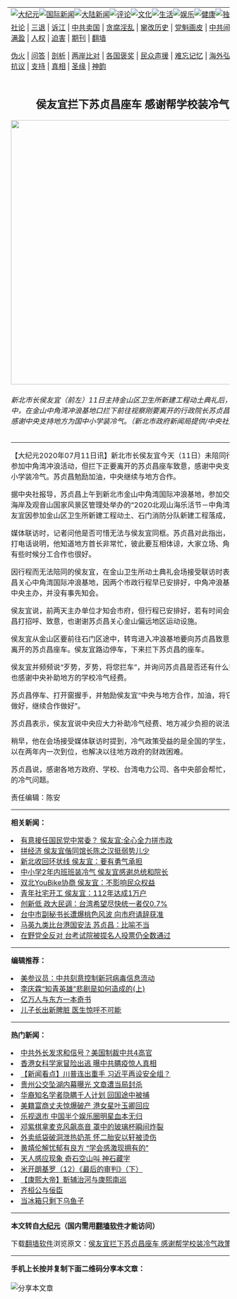 <a name="1" id="1" target="_blank"></a><span id="1"></span>
<table align=center border="0"><tr><td colspan="2" VALIGN=TOP><a href="https://github.com/tosqgv393/djy/blob/master/gb/nsc413.md#1"><img src="https://raw.githubusercontent.com/tosqgv393/www/master/t/djy/1.jpg" title="大纪元"></a><a href="https://github.com/tosqgv393/djy/blob/master/gb/n24hr.md#1"><img src="https://raw.githubusercontent.com/tosqgv393/www/master/t/djy/3.jpg" title="国际新闻"></a><a href="https://github.com/tosqgv393/djy/blob/master/gb/nsc413.md#1"><img src="https://raw.githubusercontent.com/tosqgv393/www/master/t/djy/4.jpg" title="大陆新闻"></a><a href="https://github.com/tosqgv393/djy/blob/master/gb/news392.md#1"><img src="https://raw.githubusercontent.com/tosqgv393/www/master/t/djy/5.jpg" title="评论"></a><a href="https://github.com/tosqgv393/djy/blob/master/gb/news2007.md#1"><img src="https://raw.githubusercontent.com/tosqgv393/www/master/t/djy/6.jpg" title="文化"></a><a href="https://github.com/tosqgv393/djy/blob/master/gb/news2008.md#1"><img src="https://raw.githubusercontent.com/tosqgv393/www/master/t/djy/7.jpg" title="生活"></a><a href="https://github.com/tosqgv393/djy/blob/master/gb/ncyule.md#1"><img src="https://raw.githubusercontent.com/tosqgv393/www/master/t/djy/8.jpg" title="娱乐"></a><a href="https://github.com/tosqgv393/djy/blob/master/gb/nsc1002.md#1"><img src="https://raw.githubusercontent.com/tosqgv393/www/master/t/djy/9.jpg" title="健康"><a href="https://github.com/tosqgv393/djy/blob/master/gb/nf6092.md#1"><img src="https://raw.githubusercontent.com/tosqgv393/www/master/t/djy/10a.jpg" title="独家"></a><a href="https://github.com/tosqgv393/djy/blob/master/gb/nf4514.md#1"><img src="https://raw.githubusercontent.com/tosqgv393/www/master/t/djy/12a.jpg" title="头条"></a></td></tr>
<tr><td colspan="2" VALIGN=TOP><a target="_blank" href="https://github.com/tosqgv393/djy/blob/master/gb/9p.md#1">社论</a> | <a target="_blank" href="https://github.com/tosqgv393/djy/blob/master/gb/nf5657.md#1">三退</a> | <a target="_blank" href="https://github.com/tosqgv393/djy/blob/master/gb/nf6124.md#1">诉江</a> | <a target="_blank" href="https://github.com/tosqgv393/djy/blob/master/gb/nf1176117.md#1">中共卖国</a> | <a target="_blank" href="https://github.com/tosqgv393/djy/blob/master/gb/nf5773.md#1">贪腐淫乱</a> | <a target="_blank" href="https://github.com/tosqgv393/djy/blob/master/gb/nf1176115.md#1">窜改历史</a> | <a target="_blank" href="https://github.com/tosqgv393/djy/blob/master/gb/nf1176107.md#1">党魁画皮</a> | <a target="_blank" href="https://github.com/tosqgv393/djy/blob/master/gb/nf1320400.md#1">中共间谍</a> | <a target="_blank" href="https://github.com/tosqgv393/djy/blob/master/gb/nf1176114.md#1">破坏传统</a> | <a target="_blank" href="https://github.com/tosqgv393/ntdtv/blob/master/gb/prog447_1.md#1">恶贯满盈</a> | <a target="_blank" href="https://github.com/tosqgv393/djy/blob/master/gb/ncid278.md#1">人权</a> | <a target="_blank" href="https://github.com/tosqgv393/djy/blob/master/gb/nf1176111.md#1">迫害</a> | <a target="_blank" href="https://gitlab.com/szzdlab/mh-qikan/blob/master/README.md#1">期刊</a> | <a target="_blank" href="https://github.com/tosqgv393/www/blob/master/README.md?zsrh#8">翻墙</a></p><p><a target="_blank" href="https://github.com/tosqgv393/djy/blob/master/gb/nf5562.md#1">伪火</a> | <a target="_blank" href="https://github.com/tosqgv393/djy/blob/master/gb/nf4378.md#1">问答</a> | <a target="_blank" href="https://github.com/tosqgv393/djy/blob/master/gb/nf5792.md#1">剖析</a> | <a target="_blank" href="https://github.com/tosqgv393/djy/blob/master/gb/nf5735.md#1">两岸比对</a> | <a target="_blank" href="https://github.com/tosqgv393/djy/blob/master/gb/nf6119.md#1">各国褒奖</a> | <a target="_blank" href="https://github.com/tosqgv393/djy/blob/master/gb/nf6120.md#1">民众声援</a> | <a target="_blank" href="https://github.com/tosqgv393/djy/blob/master/gb/nf1188594.md#1">难忘记忆</a> | <a target="_blank" href="https://github.com/tosqgv393/djy/blob/master/gb/nf3180.md#1">海外弘传</a> | <a target="_blank" href="https://github.com/tosqgv393/djy/blob/master/gb/nf5410.md#1">万人上访</a> | <a target="_blank" href="https://github.com/tosqgv393/ntdtv/blob/master/gb/prog1530_1.md#1">和平抗议</a> | <a target="_blank" href="https://github.com/tosqgv393/djy/blob/master/gb/nf4386.md#1">支持</a> | <a target="_blank" href="https://github.com/tosqgv393/djy/blob/master/gb/nf4389.md#1">真相</a> | <a target="_blank" href="https://github.com/tosqgv393/djy/blob/master/gb/nf5790.md#1">圣缘</a> | <a target="_blank" href="https://github.com/tosqgv393/djy/blob/master/gb/nf4786.md#1">神韵</a></td></tr>
<tr><td VALIGN=TOP width="626"><h2 align=center>侯友宜拦下苏贞昌座车 感谢帮学校装冷气政策</h2>
<img width="600" src="https://i.epochtimes.com/assets/uploads/2020/07/20200711PHO0083l-600x400.jpg" />
<h6>新北市长侯友宜（前左）11日主持金山区卫生所新建工程动土典礼后，前往石门区途中，在金山中角湾冲浪基地口拦下前往视察刚要离开的行政院长苏贞昌（右）致意，感谢中央支持地方为国中小学装冷气。（新北市政府新闻局提供/中央社）
</h6>
<hr>
<p>【大纪元2020年07月11日讯】新北市长<ahref="https://github.com/tosqgv393/djy/blob/master/gb/tag/%E4%BE%AF%E5%8F%8B%E5%AE%9C.md#1">侯友宜</a>今天（11日）未陪同行政院长<ahref="https://github.com/tosqgv393/djy/blob/master/gb/tag/%E8%8B%8F%E8%B4%9E%E6%98%8C.md#1">苏贞昌</a>参加中角湾<ahref="https://github.com/tosqgv393/djy/blob/master/gb/tag/%E5%86%B2%E6%B5%AA.md#1">冲浪</a>活动，但拦下正要离开的苏贞昌座车致意，感谢中央支持地方为国中小学装<ahref="https://github.com/tosqgv393/djy/blob/master/gb/tag/%E5%86%B7%E6%B0%94.md#1">冷气</a>。<ahref="https://github.com/tosqgv393/djy/blob/master/gb/tag/%E8%8B%8F%E8%B4%9E%E6%98%8C.md#1">苏贞昌</a>勉励加油，中央继续与地方合作。</p>
<p>据中央社报导，苏贞昌上午到新北市金山中角湾国际<ahref="https://github.com/tosqgv393/djy/blob/master/gb/tag/%E5%86%B2%E6%B5%AA.md#1">冲浪</a>基地，参加交通部观光局北海岸及观音山国家风景区管理处举办的“2020北观山海乐活节－中角湾冲浪活动”。<ahref="https://github.com/tosqgv393/djy/blob/master/gb/tag/%E4%BE%AF%E5%8F%8B%E5%AE%9C.md#1">侯友宜</a>因参加金山区卫生所新建工程动土、石门消防分队新建工程落成，无法陪同。</p>
<p>媒体联访时，记者问他是否可惜无法与侯友宜同框。苏贞昌对此指出，侯友宜有特别打电话说明，他知道地方首长非常忙，彼此要互相体谅，大家立场、角度一样就好，有些时候分工合作也很好。</p>
<p>因行程而无法陪同的侯友宜，在金山卫生所动土典礼会场接受联访时表示，谢谢苏贞昌关心中角湾国际冲浪基地，因两个市政行程早已安排好，中角冲浪基地冲浪活动由中央主办，并没有事先知会。</p>
<p>侯友宜说，前两天主办单位才知会市府，但行程已安排好，若有时间会赶过去向苏贞昌打招呼、致意，也谢谢苏贞昌关心金山偏远地区运动设施。</p>
<p>侯友宜从金山区要前往石门区途中，转弯进入冲浪基地要向苏贞昌致意时，巧遇正要离开的苏贞昌座车。侯友宜路边停车，下来拦下苏贞昌的座车。</p>
<p>侯友宜并频频说“歹势，歹势，将您<ahref="https://github.com/tosqgv393/djy/blob/master/gb/tag/%E6%8B%A6%E8%BD%A6.md#1">拦车</a>”，并询问苏贞昌是否还有什么交代与指示，也感谢中央补助地方的学校<ahref="https://github.com/tosqgv393/djy/blob/master/gb/tag/%E5%86%B7%E6%B0%94.md#1">冷气</a>经费。</p>
<p>苏贞昌停车、打开窗握手，并勉励侯友宜“中央与地方合作，加油，将它（指中角湾）做好，继续合作做好”。</p>
<p>苏贞昌表示，侯友宜说中央应大力补助冷气经费、地方减少负担的说法很好。</p>
<p>稍早，他在会场接受媒体联访时提到，冷气政策受益的是全国的学生，因中央补助可以在两年内一次到位，也解决以往地方政府的财政困难。</p>
<p>苏贞昌说，感谢各地方政府、学校、台湾电力公司、各中央部会帮忙，解决学校教室的冷气问题。</p>
<p>责任编辑：陈安</p>

<hr>


<strong>相关新闻：</strong>
<li><a href="https://github.com/tosqgv393/djy/blob/master/gb/20/6/7/n12167906.md#1">有意接任国民党中常委？ 侯友宜:全心全力拼市政</a></li>
<li><a href="https://github.com/tosqgv393/djy/blob/master/gb/20/7/4/n12232411.md#1">拼经济 侯友宜偕同馆长陈之汉挺弱势儿少</a></li>
<li><a href="https://github.com/tosqgv393/djy/blob/master/gb/20/7/5/n12234230.md#1">新北收回环状线 侯友宜：要有勇气承担</a></li>
<li><a href="https://github.com/tosqgv393/djy/blob/master/gb/20/7/8/n12240995.md#1">中小学2年内班班装冷气 侯友宜感谢总统和院长</a></li>
<li><a href="https://github.com/tosqgv393/djy/blob/master/gb/20/7/8/n12241605.md#1">双北YouBike协商 侯友宜：不影响民众权益</a></li>
<li><a href="https://github.com/tosqgv393/djy/blob/master/gb/20/7/10/n12246604.md#1">青年社宅开工 侯友宜：112年达成1万户</a></li>
<li><a href="https://github.com/tosqgv393/djy/blob/master/gb/20/7/11/n12248788.md#1">创新低 政大民调：台湾希望尽快统一者仅0.7%</a></li>
<li><a href="https://github.com/tosqgv393/djy/blob/master/gb/20/7/10/n12246969.md#1">台中市副秘书长遭爆桃色风波 向市府请辞获准</a></li>
<li><a href="https://github.com/tosqgv393/djy/blob/master/gb/20/7/10/n12246642.md#1">马英九类比台港国安法 苏贞昌：比喻不当</a></li>
<li><a href="https://github.com/tosqgv393/djy/blob/master/gb/20/7/10/n12246787.md#1">在野党全反对 台考试院被提名人投票仍全数通过</a></li>
<hr>


<strong>编辑推荐：</strong>
<li><a href="https://github.com/onzhi266/djy/blob/master/gb/20/2/22/n11887949.md#1">美参议员：中共刻意控制新冠病毒信息流动</a></li>
<li><a href="https://github.com/tsiac2612/djy/blob/master/gb/18/4/7/n10283458.md#1" target="_blank">李庆霖“知青英雄”悲剧是如何造成的(上)</a></li><li><a href="https://github.com/tosqgv393/djy/blob/master/gb/17/5/26/n9191512.md?dfh#1" target="_blank">亿万人与东方一本奇书</a></li><li><a href="https://github.com/tsiac2612/djy/blob/master/gb/16/3/30/n7475279.md#1" target="_blank">儿子长出新脾脏 医生惊呼不可能</a></li>
<hr>

<strong>热门新闻：</strong>
<li><a href="https://github.com/tosqgv393/djy/blob/master/gb/20/7/9/n12244813.md#1">中共外长发求和信号？美国制裁中共4高官</a></li>
<li><a href="https://github.com/tosqgv393/djy/blob/master/gb/20/7/10/n12247399.md#1">香港女科学家冒险出逃 曝中共瞒疫惊人真相</a></li>
<li><a href="https://github.com/tosqgv393/djy/blob/master/gb/20/7/9/n12245131.md#1">【新闻看点】川普连出重手 习近平再设安全组？</a></li>
<li><a href="https://github.com/tosqgv393/djy/blob/master/gb/20/7/10/n12247428.md#1">贵州公交坠湖内幕曝光 文章遭当局封杀</a></li>
<li><a href="https://github.com/tosqgv393/djy/blob/master/gb/20/7/9/n12245147.md#1">华裔知名学者隐瞒千人计划 回国途中被捕</a></li>
<li><a href="https://github.com/tosqgv393/djy/blob/master/gb/20/7/9/n12245108.md#1">美籍富商丈夫惊爆破产 港女星叶玉卿回应</a></li>
<li><a href="https://github.com/tosqgv393/djy/blob/master/gb/20/7/8/n12241972.md#1">乐视退市 中国半个娱乐圈明星血本无归</a></li>
<li><a href="https://github.com/tosqgv393/djy/blob/master/gb/20/7/8/n12242228.md#1">邓紫棋拿麦克风飙高音 罩中的玻璃杯瞬间炸裂</a></li>
<li><a href="https://github.com/tosqgv393/djy/blob/master/gb/20/7/8/n12242471.md#1">外卖纸袋破洞泄热奶茶 怀二胎安以轩被烫伤</a></li>
<li><a href="https://github.com/tosqgv393/djy/blob/master/gb/20/7/9/n12243298.md#1">黄靖伦解忧郁有良方 “学会感激现拥有的”</a></li>
<li><a href="https://github.com/tosqgv393/djy/blob/master/gb/20/7/5/n12233581.md#1">天人感应现象 奇石空山叫 神石藏字</a></li>
<li><a href="https://github.com/tosqgv393/djy/blob/master/gb/14/4/16/n4133274.md#1">米开朗基罗（12）《最后的审判》（下）</a></li>
<li><a href="https://github.com/tosqgv393/djy/blob/master/gb/20/5/28/n12143788.md#1">【康熙大帝】靳辅治河与康熙南巡</a></li>
<li><a href="https://github.com/tosqgv393/djy/blob/master/gb/8/12/17/n2365636.md#1">齐桓公与佞臣</a></li>
<li><a href="https://github.com/tosqgv393/djy/blob/master/gb/20/7/6/n12235120.md#1">当冰箱只剩下乌鱼子</a></li>
<hr>

<strong>本文转自<a href="https://www.epochtimes.com">大纪元</a>（国内需用<a href="https://github.com/tosqgv393/www/blob/master/README.md#8">翻墙软件</a>才能访问）</strong><p>下载<a href="https://github.com/tosqgv393/www/blob/master/README.md#8">翻墙软件</a>浏览原文：<a href="https://www.epochtimes.com/gb/20/7/11/n12248973.htm">侯友宜拦下苏贞昌座车 感谢帮学校装冷气政策</a></p><hr>

<strong>手机上长按并复制下面二维码分享本文章：</strong><br><br><img src="http://d1p1.ip.zn2.us/v.php?action=qrcode&url=https://github.com/tosqgv393/djy/blob/master/gb/20/7/11/n12248973.md%231" title="分享本文章"></td><td VALIGN=TOP><a href="https://github.com/tosqgv393/djy/blob/master/gb/16/1/21/n4622075.md?dfh#1" target="_blank"><img src="https://raw.githubusercontent.com/tosqgv393/djy/master/gb/300/wei-f1.jpg" title="中共的伪火骗局"  alt="中共的伪火骗局"></a><br><a href="https://github.com/tosqgv393/www/blob/master/README.md?dfh#9" target="_blank"><img src="https://raw.githubusercontent.com/tosqgv393/djy/master/gb/300/yong-h.jpg" title="永恒的见证"  alt="永恒的见证"></a><br><a href="https://github.com/tosqgv393/djy/blob/master/gb/13/9/29/n3974789.md?dfh#1" target="_blank"><img src="https://raw.githubusercontent.com/tosqgv393/djy/master/gb/300/shang-lnz.jpg" title="善良女子被中共投男牢"  alt="善良女子被中共投男牢"></a><br><a href="https://github.com/tosqgv393/djy/blob/master/gb/16/3/16/n4663449.md?dfh#1" target="_blank"><img src="https://raw.githubusercontent.com/tosqgv393/djy/master/gb/300/huo-z3.jpg" title="警卫目击活摘器官"  alt="警卫目击活摘器官"></a><br><a href="https://github.com/tosqgv393/djy/blob/master/gb/16/8/7/n8177641.md?dfh#1" target="_blank"><img src="https://raw.githubusercontent.com/tosqgv393/djy/master/gb/300/huo-z4.jpg" title="证人描述活摘恐怖"  alt="证人描述活摘恐怖"></a><br><a href="https://github.com/tosqgv393/djy/blob/master/gb/10/4/19/n2881569.md?dfh#1" target="_blank"><img src="https://raw.githubusercontent.com/tosqgv393/djy/master/gb/300/huo-z1.jpg" title="揭开活摘器官黑幕"  alt="揭开活摘器官黑幕"></a><br><a href="https://github.com/tosqgv393/djy/blob/master/gb/10/11/7/n3077476.md?dfh#1" target="_blank"><img src="https://raw.githubusercontent.com/tosqgv393/djy/master/gb/300/ma-ks.jpg" title="马克思的成魔之路"  alt="马克思的成魔之路"></a><br><a href="https://github.com/tosqgv393/djy/blob/master/gb/14/6/9/n4173977.md?dfh#1" target="_blank"><img src="https://raw.githubusercontent.com/tosqgv393/djy/master/gb/300/chang-zs.jpg" title="藏字石 蕴天机"  alt="藏字石 蕴天机"></a><br><a href="https://github.com/tosqgv393/djy/blob/master/gb/18/5/10/n10381511.md?dfh#1" target="_blank"><img src="https://raw.githubusercontent.com/tosqgv393/djy/master/gb/300/st1.jpg" title="关注3亿人三退"  alt="关注3亿人三退"></a><br><a href="https://github.com/tosqgv393/djy/blob/master/gb/18/3/21/n10237682.md?dfh#1" target="_blank"><img src="https://raw.githubusercontent.com/tosqgv393/djy/master/gb/300/jie-t.jpg" title="解体中共复兴中华"  alt="解体中共复兴中华"></a><br><a href="https://github.com/tosqgv393/djy/blob/master/gb/9/2/9/n2422991.md?dfh#1" target="_blank"><img src="https://raw.githubusercontent.com/tosqgv393/djy/master/gb/300/gao-zs.jpg" title="中共迫害良心律师"  alt="中共迫害良心律师"></a><br><a href="https://github.com/tosqgv393/djy/blob/master/gb/18/12/9/n10900044.md?dfh#1" target="_blank"><img src="https://raw.githubusercontent.com/tosqgv393/djy/master/gb/300/sj1.jpg" title="303万人举报江泽民"  alt="303万人举报江泽民"></a><br><a href="https://github.com/tosqgv393/djy/blob/master/gb/18/8/28/n10672014.md?dfh#1" target="_blank"><img src="https://raw.githubusercontent.com/tosqgv393/djy/master/gb/300/sj2.jpg" title="这些官员为何起诉江泽民"  alt="这些官员为何起诉江泽民"></a><br><a href="https://github.com/tosqgv393/djy/blob/master/gb/8/12/18/n2367165.md?dfh#1" target="_blank"><img src="https://raw.githubusercontent.com/tosqgv393/djy/master/gb/300/liangan.jpg" title="海峡两岸的强烈对比"  alt="海峡两岸的强烈对比"></a><br><a href="https://github.com/tosqgv393/djy/blob/master/gb/15/12/10/n4593139.md?dfh#1" target="_blank"><img src="https://raw.githubusercontent.com/tosqgv393/djy/master/gb/300/jia-ndzl.jpg" title="加拿大总理的贺信"  alt="加拿大总理的贺信"></a><br><a href="https://github.com/tosqgv393/djy/blob/master/gb/11/6/17/n3289382.md?dfh#1" target="_blank"><img src="https://raw.githubusercontent.com/tosqgv393/djy/master/gb/300/xiao-wd.jpg" title="探寻真相兼听则明"  alt="探寻真相兼听则明"></a><br><a href="https://github.com/tosqgv393/djy/blob/master/gb/18/10/27/n10812623.md?dfh#1" target="_blank"><img src="https://raw.githubusercontent.com/tosqgv393/djy/master/gb/300/yindu.jpg" title="印度媒体报道东方"  alt="印度媒体报道东方"></a><br><a href="https://github.com/tosqgv393/djy/blob/master/gb/18/6/9/n10469652.md?dfh#1" target="_blank"><img src="https://raw.githubusercontent.com/tosqgv393/djy/master/gb/300/xie-j.jpg" title="不一样的海外校园"  alt="不一样的海外校园"></a><br><a href="https://github.com/tosqgv393/djy/blob/master/gb/7/4/5/n1669415.md?dfh#1" target="_blank"><img src="https://raw.githubusercontent.com/tosqgv393/djy/master/gb/300/li-up.jpg" title="从大师到徒弟的传奇"  alt="从大师到徒弟的传奇"></a><br><a href="https://github.com/tosqgv393/djy/blob/master/gb/17/5/26/n9191512.md?dfh#1" target="_blank"><img src="https://raw.githubusercontent.com/tosqgv393/djy/master/gb/300/zfl2.jpg" title="亿万人与东方一本奇书"  alt="亿万人与东方一本奇书"></a><br><a href="https://github.com/tosqgv393/djy/blob/master/gb/13/11/27/n4020290.md?dfh#1" target="_blank"><img src="https://raw.githubusercontent.com/tosqgv393/djy/master/gb/300/zhen-h.jpg" title="大陆见不到的震撼场面"  alt="大陆见不到的震撼场面"></a><br><a href="https://github.com/tosqgv393/djy/blob/master/gb/15/7/17/n4482910.md?dfh#1" target="_blank"><img src="https://raw.githubusercontent.com/tosqgv393/djy/master/gb/300/dalu-sk.jpg" title="人心向善 大陆当初盛况"  alt="人心向善 大陆当初盛况"></a><br><a href="https://github.com/tosqgv393/djy/blob/master/gb/19/1/5/n10955468.md?dfh#1" target="_blank"><img src="https://raw.githubusercontent.com/tosqgv393/djy/master/gb/300/zfl1.jpg" title="追寻真理 这书讲什么"  alt="追寻真理 这书讲什么"></a><br><a href="https://github.com/tosqgv393/www/blob/master/README.md?dfh#1" target="_blank"><img src="https://raw.githubusercontent.com/tosqgv393/djy/master/gb/300/fq1.jpg" title="下载免费翻墙软件"  alt="下载免费翻墙软件"></a><br></td></tr></table>
